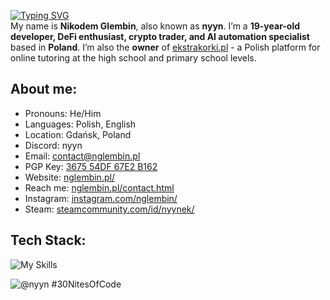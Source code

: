 <a href="https://git.io/typing-svg"><img align="center" src="https://readme-typing-svg.herokuapp.com?font=Fira+Code&pause=1000&random=false&width=435&lines=Hello!+I'm+Nikodem." alt="Typing SVG" /></a> <br>
My name is **Nikodem Glembin**, also known as **nyyn**.
I’m a **19-year-old developer, DeFi enthusiast, crypto trader, and AI automation specialist** based in **Poland**. I’m also the **owner** of [ekstrakorki.pl](https://ekstrakorki.pl/) - a Polish platform for online tutoring at the high school and primary school levels.

<h2 align="left">About me:</h2>

- Pronouns: He/Him
- Languages: Polish, English
- Location: Gdańsk, Poland
- Discord: nyyn
- Email: [contact@nglembin.pl](mailto:contact@nglembin.pl)
- PGP Key: [3675 54DF 67E2 B162](https://keybase.io/nyyn666)
- Website: [nglembin.pl/](https://nglembin.pl/)
- Reach me: [nglembin.pl/contact.html](https://nglembin.pl/contact.html)
- Instagram: [instagram.com/nglembin/](https://www.instagram.com/nglembin/)
- Steam: [steamcommunity.com/id/nyynek/](https://steamcommunity.com/id/nyynek/)

<h2 align="left">Tech Stack:</h2>

![My Skills](https://skillicons.dev/icons?i=html,css,bootstrap,js,github,git,lua,typescript,py,ps,php,mysql,cloudflare,netlify)

![@nyyn #30NitesOfCode](https://www.codedex.io/api/petStatus?user=nyyn)
